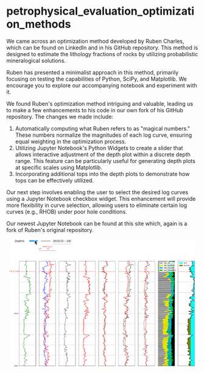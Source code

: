 # petrophysical_evaluation_optimization_methods

We came across an optimization method developed by Ruben Charles, which can be found on LinkedIn and in his GitHub repository. This method is designed to estimate the lithology fractions of rocks by utilizing probabilistic mineralogical solutions.

Ruben has presented a minimalist approach in this method, primarily focusing on testing the capabilities of Python, SciPy, and Matplotlib. We encourage you to explore our accompanying notebook and experiment with it.

We found Ruben's optimization method intriguing and valuable, leading us to make a few enhancements to his code in our own fork of his GitHub repository. The changes we made include:

1.	Automatically computing what Ruben refers to as "magical numbers." These numbers normalize the magnitudes of each log curve, ensuring equal weighting in the optimization process.
2.	Utilizing Jupyter Notebook's Python Widgets to create a slider that allows interactive adjustment of the depth plot within a discrete depth range. This feature can be particularly useful for generating depth plots at specific scales using Matplotlib.
3.	Incorporating additional tops into the depth plots to demonstrate how tops can be effectively utilized.

Our next step involves enabling the user to select the desired log curves using a Jupyter Notebook checkbox widget. This enhancement will provide more flexibility in curve selection, allowing users to eliminate certain log curves (e.g., RHOB) under poor hole conditions.

Our newest Jupyter Notebook can be found at this site which, again is a fork of Ruben's original repository. 

![Depth_Plot_Image](Ruben_Interactive.gif)

